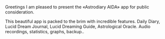 Greetings
I am pleased to present the «Astrodiary AIDA» app for public consideration.

This beautiful app is packed to the brim with incredible features.  Daily Diary, Lucid Dream Journal, Lucid Dreaming Guide, Astrological Oracle. Audio recordings, statistics, graphs, backup..
